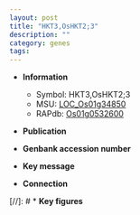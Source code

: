 ```yaml
---
layout: post
title: "HKT3,OsHKT2;3"
description: ""
category: genes
tags: 
---
```


* **Information**  
    + Symbol: HKT3,OsHKT2;3  
    + MSU: [LOC_Os01g34850](http://rice.uga.edu/cgi-bin/ORF_infopage.cgi?orf=LOC_Os01g34850)  
    + RAPdb: [Os01g0532600](http://rapdb.dna.affrc.go.jp/viewer/gbrowse_details/irgsp1?name=Os01g0532600)  

* **Publication**  

* **Genbank accession number**  

* **Key message**  

* **Connection**  

[//]: # * **Key figures**  


